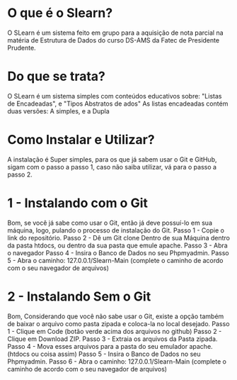 # O que é o Slearn?
O SLearn é um sistema feito em grupo para a aquisição de nota parcial na matéria de Estrutura de Dados do curso DS-AMS da Fatec de Presidente Prudente.

# Do que se trata?
O SLearn é um sistema simples com conteúdos educativos sobre: "Listas de Encadeadas", e "Tipos Abstratos de ados"
As listas encadeadas contém duas versões: A simples, e a Dupla

# Como Instalar e Utilizar?
A instalação é Super simples, para os que já sabem usar o Git e GitHub, sigam com o passo a passo 1, caso não saiba utilizar, vá para o passo a passo 2.

# 1 - Instalando com o Git
 Bom, se você já sabe como usar o Git, então já deve possuí-lo em sua máquina, logo, pulando o processo de instalação do Git.
 Passo 1 - Copie o link do repositório.
 Passo 2 - Dê um Git clone Dentro de sua Máquina dentro da pasta htdocs, ou dentro da sua pasta que emule apache.
 Passo 3 - Abra o navegador
 Passo 4 - Insira o Banco de Dados no seu Phpmyadmin.
 Passo 5 - Abra o caminho: 127.0.0.1/Slearn-Main (complete o caminho de acordo com o seu navegador de arquivos)

# 2 - Instalando Sem o Git
 Bom, Considerando que você não sabe usar o Git, existe a opção também de baixar o arquivo como pasta zipada e coloca-la no local desejado.
 Passo 1 - Clique em Code (botão verde acima dos arquivos no github)
 Passo 2 - Clique em Download ZIP.
 Passo 3 - Extraia os arquivos da Pasta zipada.
 Passo 4 - Mova esses arquivos para a pasta do seu emulador apache. (htdocs ou coisa assim)
 Passo 5 - Insira o Banco de Dados no seu Phpmyadmin.
 Passo 6 - Abra o caminho: 127.0.0.1/Slearn-Main (complete o caminho de acordo com o seu navegador de arquivos)
